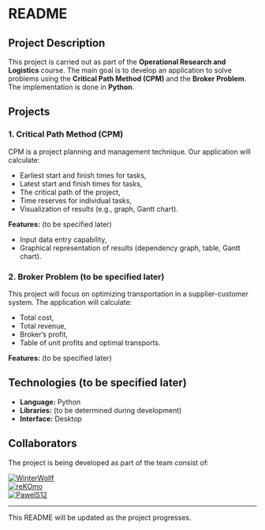 # README

## Project Description
This project is carried out as part of the **Operational Research and Logistics** course. The main goal is to develop an application to solve problems using the **Critical Path Method (CPM)** and the **Broker Problem**. The implementation is done in **Python**.

## Projects

### 1. Critical Path Method (CPM)
CPM is a project planning and management technique. Our application will calculate:
- Earliest start and finish times for tasks,
- Latest start and finish times for tasks,
- The critical path of the project,
- Time reserves for individual tasks,
- Visualization of results (e.g., graph, Gantt chart).

**Features:** (to be specified later)
- Input data entry capability,
- Graphical representation of results (dependency graph, table, Gantt chart).

### 2. Broker Problem (to be specified later)
This project will focus on optimizing transportation in a supplier-customer system. The application will calculate:
- Total cost,
- Total revenue,
- Broker’s profit,
- Table of unit profits and optimal transports.

**Features:** (to be specified later)

## Technologies (to be specified later)
- **Language:** Python
- **Libraries:** (to be determined during development)
- **Interface:** Desktop

## Collaborators
The project is being developed as part of the team consist of:

[![WinterWollf](https://img.shields.io/badge/GitHub-WinterWollf-181717?logo=github&logoColor=white&style=for-the-badge)](https://github.com/WinterWollf)  
[![reKOmo](https://img.shields.io/badge/GitHub-reKOmo-181717?logo=github&logoColor=white&style=for-the-badge)](https://github.com/reKOmo)  
[![PawelS12](https://img.shields.io/badge/GitHub-PawelS12-181717?logo=github&logoColor=white&style=for-the-badge)](https://github.com/PawelS12)  

---
This README will be updated as the project progresses.

